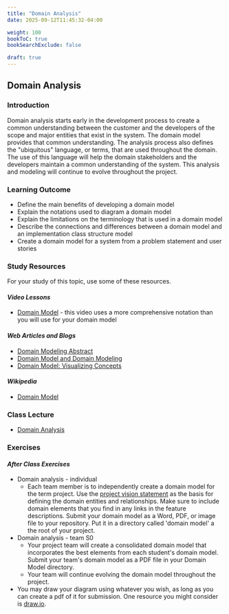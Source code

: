 ```yaml
---
title: "Domain Analysis"
date: 2025-09-12T11:45:32-04:00

weight: 100
bookToC: true
bookSearchExclude: false

draft: true
---
```


## Domain Analysis

### Introduction

Domain analysis starts early in the development process to create a common understanding between the customer and the developers of the scope and major entities that exist in the system. The domain model provides that common understanding. The analysis process also defines the "ubiquitous" language, or terms, that are used throughout the domain. The use of this language will help the domain stakeholders and the developers maintain a common understanding of the system. This analysis and modeling will continue to evolve throughout the project.

### Learning Outcome

* Define the main benefits of developing a domain model
* Explain the notations used to diagram a domain model
* Explain the limitations on the terminology that is used in a domain model
* Describe the connections and differences between a domain model and an implementation class structure model
* Create a domain model for a system from a problem statement and user stories

### Study Resources

For your study of this topic, use some of these resources.

#### *Video Lessons*

* [Domain Model](https://www.youtube.com/watch?v=kHCzG6okHos) - this video uses a more comprehensive notation than you will use for your domain model

#### *Web Articles and Blogs*

* [Domain Modeling Abstract](https://framework.scaledagile.com/domain-modeling/)
* [Domain Model and Domain Modeling](https://stg-tud.github.io/eise/WS11-EiSE-07-Domain_Modeling.pdf)
* [Domain Model: Visualizing Concepts](https://csis.pace.edu/~marchese/CS616/Lec5/se_l5a.htm)

#### *Wikipedia*

* [Domain Model](https://en.wikipedia.org/wiki/Domain_model)

### Class Lecture

* [Domain Analysis](/slides/domain-analysis.pptx)

### Exercises

#### *After Class Exercises*

* Domain analysis - individual
    * Each team member is to independently create a domain model for the term project. Use the [project vision statement](/docs/project/vision) as the basis for defining the domain entities and relationships. Make sure to include domain elements that you find in any links in the feature descriptions. Submit your domain model as a Word, PDF, or image file to your repository. Put it in a directory called 'domain model' a the root of your project.
* Domain analysis - team S0
    * Your project team will create a consolidated domain model that incorporates the best elements from each student's domain model. Submit your team's domain model as a PDF file in your Domain Model directory.
    * Your team will continue evolving the domain model throughout the project.
* You may draw your diagram using whatever you wish, as long as you can create a pdf of it for submission. One resource you might consider is [draw.io](https://www.drawio.com/).